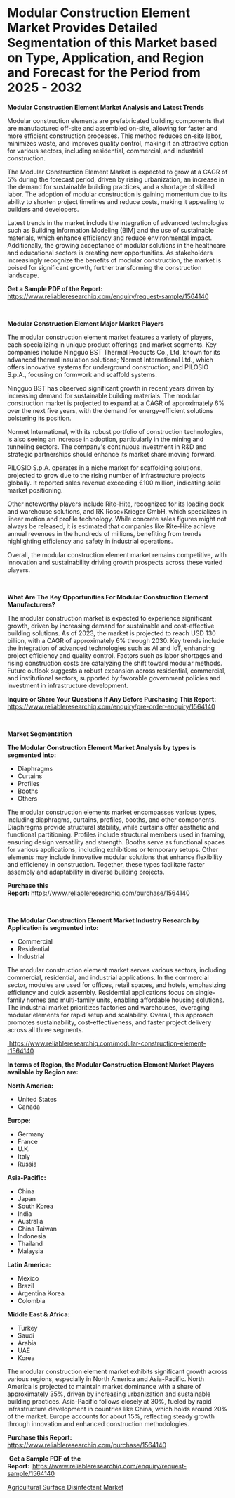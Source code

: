 <p><h1>Modular Construction Element Market Provides Detailed Segmentation of this Market based on Type, Application, and Region and Forecast for the Period from 2025 - 2032</h1></p><p><strong>Modular Construction Element Market Analysis and Latest Trends</strong></p>
<p><p>Modular construction elements are prefabricated building components that are manufactured off-site and assembled on-site, allowing for faster and more efficient construction processes. This method reduces on-site labor, minimizes waste, and improves quality control, making it an attractive option for various sectors, including residential, commercial, and industrial construction.</p><p>The Modular Construction Element Market is expected to grow at a CAGR of 5% during the forecast period, driven by rising urbanization, an increase in the demand for sustainable building practices, and a shortage of skilled labor. The adoption of modular construction is gaining momentum due to its ability to shorten project timelines and reduce costs, making it appealing to builders and developers.</p><p>Latest trends in the market include the integration of advanced technologies such as Building Information Modeling (BIM) and the use of sustainable materials, which enhance efficiency and reduce environmental impact. Additionally, the growing acceptance of modular solutions in the healthcare and educational sectors is creating new opportunities. As stakeholders increasingly recognize the benefits of modular construction, the market is poised for significant growth, further transforming the construction landscape.</p></p>
<p><strong>Get a Sample PDF of the Report:&nbsp;</strong> <a href="https://www.reliableresearchiq.com/enquiry/request-sample/1564140?utm_campaign=2222&utm_medium=2&utm_source=Github&utm_content=ia&utm_term=01022025&utm_id=modular-construction-element">https://www.reliableresearchiq.com/enquiry/request-sample/1564140</a></p>
<p>&nbsp;</p>
<p><strong>Modular Construction Element Major Market Players</strong></p>
<p><p>The modular construction element market features a variety of players, each specializing in unique product offerings and market segments. Key companies include Ningguo BST Thermal Products Co., Ltd, known for its advanced thermal insulation solutions; Normet International Ltd., which offers innovative systems for underground construction; and PILOSIO S.p.A., focusing on formwork and scaffold systems. </p><p>Ningguo BST has observed significant growth in recent years driven by increasing demand for sustainable building materials. The modular construction market is projected to expand at a CAGR of approximately 6% over the next five years, with the demand for energy-efficient solutions bolstering its position. </p><p>Normet International, with its robust portfolio of construction technologies, is also seeing an increase in adoption, particularly in the mining and tunneling sectors. The company's continuous investment in R&D and strategic partnerships should enhance its market share moving forward.</p><p>PILOSIO S.p.A. operates in a niche market for scaffolding solutions, projected to grow due to the rising number of infrastructure projects globally. It reported sales revenue exceeding €100 million, indicating solid market positioning.</p><p>Other noteworthy players include Rite-Hite, recognized for its loading dock and warehouse solutions, and RK Rose+Krieger GmbH, which specializes in linear motion and profile technology. While concrete sales figures might not always be released, it is estimated that companies like Rite-Hite achieve annual revenues in the hundreds of millions, benefiting from trends highlighting efficiency and safety in industrial operations.</p><p>Overall, the modular construction element market remains competitive, with innovation and sustainability driving growth prospects across these varied players.</p></p>
<p>&nbsp;</p>
<p><strong>What Are The Key Opportunities For Modular Construction Element Manufacturers?</strong></p>
<p><p>The modular construction market is expected to experience significant growth, driven by increasing demand for sustainable and cost-effective building solutions. As of 2023, the market is projected to reach USD 130 billion, with a CAGR of approximately 6% through 2030. Key trends include the integration of advanced technologies such as AI and IoT, enhancing project efficiency and quality control. Factors such as labor shortages and rising construction costs are catalyzing the shift toward modular methods. Future outlook suggests a robust expansion across residential, commercial, and institutional sectors, supported by favorable government policies and investment in infrastructure development.</p></p>
<p><strong>Inquire or Share Your Questions If Any Before Purchasing This Report:</strong> <a href="https://www.reliableresearchiq.com/enquiry/pre-order-enquiry/1564140?utm_campaign=2222&utm_medium=2&utm_source=Github&utm_content=ia&utm_term=01022025&utm_id=modular-construction-element">https://www.reliableresearchiq.com/enquiry/pre-order-enquiry/1564140</a></p>
<p>&nbsp;</p>
<p><strong>Market Segmentation</strong></p>
<p><strong>The Modular Construction Element Market Analysis by types is segmented into:</strong></p>
<p><ul><li>Diaphragms</li><li>Curtains</li><li>Profiles</li><li>Booths</li><li>Others</li></ul></p>
<p><p>The modular construction elements market encompasses various types, including diaphragms, curtains, profiles, booths, and other components. Diaphragms provide structural stability, while curtains offer aesthetic and functional partitioning. Profiles include structural members used in framing, ensuring design versatility and strength. Booths serve as functional spaces for various applications, including exhibitions or temporary setups. Other elements may include innovative modular solutions that enhance flexibility and efficiency in construction. Together, these types facilitate faster assembly and adaptability in diverse building projects.</p></p>
<p><strong>Purchase this Report:&nbsp;</strong><a href="https://www.reliableresearchiq.com/purchase/1564140?utm_campaign=2222&utm_medium=2&utm_source=Github&utm_content=ia&utm_term=01022025&utm_id=modular-construction-element">https://www.reliableresearchiq.com/purchase/1564140</a></p>
<p>&nbsp;</p>
<p><strong>The Modular Construction Element Market Industry Research by Application is segmented into:</strong></p>
<p><ul><li>Commercial</li><li>Residential</li><li>Industrial</li></ul></p>
<p><p>The modular construction element market serves various sectors, including commercial, residential, and industrial applications. In the commercial sector, modules are used for offices, retail spaces, and hotels, emphasizing efficiency and quick assembly. Residential applications focus on single-family homes and multi-family units, enabling affordable housing solutions. The industrial market prioritizes factories and warehouses, leveraging modular elements for rapid setup and scalability. Overall, this approach promotes sustainability, cost-effectiveness, and faster project delivery across all three segments.</p></p>
<p><a href="https://www.reliableresearchiq.com/modular-construction-element-r1564140?utm_campaign=2222&utm_medium=2&utm_source=Github&utm_content=ia&utm_term=01022025&utm_id=modular-construction-element">&nbsp;https://www.reliableresearchiq.com/modular-construction-element-r1564140</a></p>
<p><strong>In terms of Region, the Modular Construction Element Market Players available by Region are:</strong></p>
<p>
    <p> <strong> North America: </strong>
        <ul>
            <li>United States</li>
            <li>Canada</li>
        </ul>
        </p> 
    <p> <strong> Europe: </strong>
        <ul>
            <li>Germany</li>
            <li>France</li>
            <li>U.K.</li>
            <li>Italy</li>
            <li>Russia</li>
        </ul>
        </p> 
    <p> <strong> Asia-Pacific: </strong>
        <ul>
            <li>China</li>
            <li>Japan</li>
            <li>South Korea</li>
            <li>India</li>
            <li>Australia</li>
            <li>China Taiwan</li>
            <li>Indonesia</li>
            <li>Thailand</li>
            <li>Malaysia</li>
        </ul>
        </p> 
    <p> <strong> Latin America: </strong>
        <ul>
            <li>Mexico</li>
            <li>Brazil</li>
            <li>Argentina Korea</li>
            <li>Colombia</li>
        </ul>
        </p> 
    <p> <strong> Middle East & Africa: </strong>
        <ul>
            <li>Turkey</li>
            <li>Saudi</li>
            <li>Arabia</li>
            <li>UAE</li>
            <li>Korea</li>
        </ul>
    </p>
    </p>
<p><p>The modular construction element market exhibits significant growth across various regions, especially in North America and Asia-Pacific. North America is projected to maintain market dominance with a share of approximately 35%, driven by increasing urbanization and sustainable building practices. Asia-Pacific follows closely at 30%, fueled by rapid infrastructure development in countries like China, which holds around 20% of the market. Europe accounts for about 15%, reflecting steady growth through innovation and enhanced construction methodologies.</p></p>
<p><strong>Purchase this Report: </strong><a href="https://www.reliableresearchiq.com/purchase/1564140?utm_campaign=2222&utm_medium=2&utm_source=Github&utm_content=ia&utm_term=01022025&utm_id=modular-construction-element">https://www.reliableresearchiq.com/purchase/1564140</a></p>
<p>&nbsp;<strong>Get a Sample PDF of the Report:&nbsp;&nbsp;</strong><a href="https://www.reliableresearchiq.com/enquiry/request-sample/1564140?utm_campaign=2222&utm_medium=2&utm_source=Github&utm_content=ia&utm_term=01022025&utm_id=modular-construction-element">https://www.reliableresearchiq.com/enquiry/request-sample/1564140</a></p>
<p><strong></strong></p>
<p><p><a href="https://github.com/rileymgdorcas/Market-Research-Report-List-1/blob/main/agricultural-surface-disinfectant-market.md?utm_campaign=2222&utm_medium=2&utm_source=Github&utm_content=ia&utm_term=01022025&utm_id=modular-construction-element">Agricultural Surface Disinfectant Market</a></p></p>